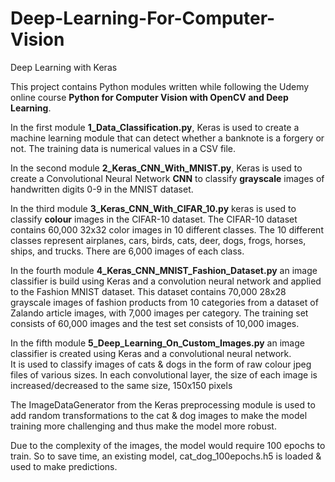 # Deep-Learning-For-Computer-Vision
Deep Learning with Keras

This project contains Python modules written while following the Udemy online course **Python for Computer Vision with OpenCV and Deep Learning**. 

In the first module **1_Data_Classification.py**, Keras is used to create a machine learning module that can detect whether a banknote is a forgery or not.  The training data is numerical values in a CSV file.

In the second module **2_Keras_CNN_With_MNIST.py**, Keras is used to create a Convolutional Neural Network **CNN** to classify **grayscale** images of handwritten digits 0-9 in the MNIST dataset. 

In the third module **3_Keras_CNN_With_CIFAR_10.py** keras is used to classify **colour** images in the CIFAR-10 dataset. The CIFAR-10 dataset contains 60,000 32x32 color images in 10 different classes. The 10 different classes represent airplanes, cars, birds, cats, deer, dogs, frogs, horses, ships, and trucks. There are 6,000 images of each class.

In the fourth module **4_Keras_CNN_MNIST_Fashion_Dataset.py**  an image classifier is build using Keras and a convolution neural network 
and applied to the Fashion MNIST dataset.  This dataset contains 70,000 28x28 grayscale images of fashion products from 10 categories 
from a dataset of Zalando article images, with 7,000 images per category.
The training set consists of 60,000 images and the test set consists of 10,000 images. 

In the fifth module **5_Deep_Learning_On_Custom_Images.py**  an image classifier is created using Keras and a convolutional neural network.  
It is used to classify images of cats & dogs in the form of  raw colour jpeg files of various sizes. 
In each convolutional layer, the size of each image is increased/decreased to the same size, 150x150 pixels

The ImageDataGenerator from the Keras preprocessing module is used to add random transformations to the 
cat & dog images to make the model training more challenging and thus make the model more robust. 

Due to the complexity of the images, the model would require 100 epochs to train.
So to save time, an existing model, cat_dog_100epochs.h5 is loaded & used to make
predictions. 
